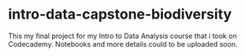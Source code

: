 # intro-data-capstone-biodiversity
This my final project for my Intro to Data Analysis course that i took on Codecademy.
Notebooks and more details could to be uploaded soon.
